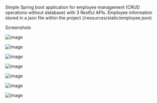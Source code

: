 Simple Spring boot application for employee management (CRUD operations without database) with 3 Restful APIs.  Employee information stored in a json file within the project (/resources/static/employee.json)

Screenshots


![image](https://github.com/Minnu-Meria/EMS-MMM/assets/160215385/6af46325-8ce4-4d60-b5ca-626fe42c7dc5)

![image](https://github.com/Minnu-Meria/EMS-MMM/assets/160215385/b6459d36-c087-4486-a464-c747b4d4eb9c)

![image](https://github.com/Minnu-Meria/EMS-MMM/assets/160215385/7eeadb48-d75f-49f0-b58f-fa370d935073)

![image](https://github.com/Minnu-Meria/EMS-MMM/assets/160215385/74ea3c0b-2f13-4e00-88d9-0af85ad7d15b)

![image](https://github.com/Minnu-Meria/EMS-MMM/assets/160215385/ac106d2b-726c-4dcd-8ef2-49c7b3acfb52)

![image](https://github.com/Minnu-Meria/EMS-MMM/assets/160215385/3754a69f-5eba-4ff7-9fe1-c56ae9778613)

![image](https://github.com/Minnu-Meria/EMS-MMM/assets/160215385/9b8c11b0-4215-4324-824b-d70490209d35)








 

 


 


 


 

 

 
